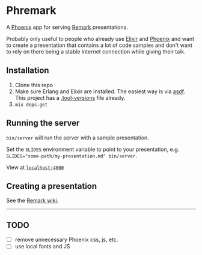 # Phremark

A [Phoenix](https://phoenixframework.org) app for serving [Remark](https://remarkjs.com/) presentations.

Probably only useful to people who already use [Elixir](https://elixir-lang.org) and [Phoenix](https://phoenixframework.org) 
and want to create a presentation that contains a lot of code samples
and don't want to rely on there being a stable internet connection while giving their talk.


## Installation

1. Clone this repo
1. Make sure Erlang and Elixir are installed. The easiest way is via [asdf](https://github.com/asdf-vm/asdf).
This project has a [.tool-versions](.tool-versions) file already.
1. `mix deps.get`


## Running the server

`bin/server` will run the server with a sample presentation.

Set the `SLIDES` environment variable to point to your presentation, 
e.g. `SLIDES="some-path/my-presentation.md" bin/server`.

View at [`localhost:4000`](http://localhost:4000)


## Creating a presentation

See the [Remark wiki](https://github.com/gnab/remark/wiki).


---

## TODO 

- [ ] remove unnecessary Phoenix css, js, etc.
- [ ] use local fonts and JS  